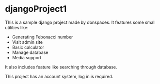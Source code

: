 # djangoProject1

  This is a sample django project made by donspaces. It features some small utilities like:
  - Generating Febonacci number
  - Visit admin site
  - Basic calculator
  - Manage database
  - Media support

  It also includes feature like searching through database.

This project has an account system, log in is required.

